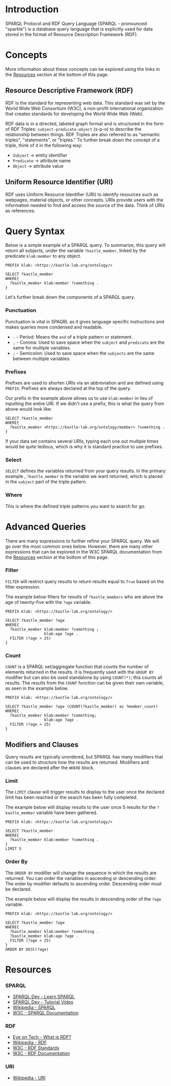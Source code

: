 # Introduction

SPARQL Protocol and RDF Query Language (SPARQL - pronounced "sparkle") is a database query language that is explicitly used for data stored in the format of Resource Description Framework (RDF).

# Concepts

More information about these concepts can be explored using the links in the [Resources](#Resources) section at the bottom of this page.

## Resource Descriptive Framework (RDF)

RDF is the standard for representing web data. This standard was set by the World Wide Web Consortium (W3C), a non-profit international organization that creates standards for developing the World Wide Web (Web).

RDF data is in a directed, labeled graph format and is structured in the form of RDF Triples: `subject-predicate-object` (s-p-o) to describe the relationship between things. RDF Triples are also referred to as "semantic triples", "statements", or "triples." To further break down the concept of a triple, think of it in the following way:

- `Subject` -> entity identifier
- `Predicate` -> attribute name
- `Object` -> attribute value

## Uniform Resource Identifier (URI)

RDF uses Uniform Resource Identifier (URI) to identify resources such as webpages, material objects, or other concepts.
URIs provide users with the information needed to find and access the source of the data. Think of URIs as references.

# Query Syntax

Below is a simple example of a SPARQL query. To summarize, this query will return all subjects, under the variable `?kastle_member`, linked by the predicate `klab:member` to any object.

```sparql
PREFIX klab: <https://kastle-lab.org/ontology/>

SELECT ?kastle_member
WHERE{
  ?kastle_member klab:member ?something .
}
```

Let's further break down the components of a SPARQL query.

### Punctuation

Punctuation is vital in SPAQRL as it gives language specific instructions and makes queries more condensed and readable.

- `.` - Period: Means the `end` of a triple pattern or statement.
- `,` - Comma: Used to save space when the `subject` and `predicate` are the same for multiple variables.
- `;` - Semicolon: Used to save space when the `subjects` are the same between multiple variables.

### Prefixes

Prefixes are used to shorten URIs via an abbreviation and are defined using `PREFIX`. Prefixes are always declared at the top of the query.

Our prefix in the example above allows us to use `klab:member` in lieu of inputting the entire URI. If we didn't use a prefix, this is what the query from above would look like:

```sparql
SELECT ?kastle_member
WHERE{
  ?kastle_member <https://kastle-lab.org/ontology/member> ?something .
}
```

If your data set contains several URIs, typing each one out multiple times would be quite tedious, which is why it is standard practice to use prefixes.

### Select

`SELECT` defines the variables returned from your query results. In the primary example , `?kastle_member` is the variable we want returned, which is placed in the `subject` part of the triple pattern.

### Where

This is where the defined triple patterns you want to search for go.

# Advanced Queries

There are many expressions to further refine your SPARQL query. We will go over the most common ones below. However, there are many other expressions that can be explored in the W3C SPARQL documentation from the [Resources](#Resources) section at the bottom of this page.

### Filter

`FILTER` will restrict query results to return results equal to `True` based on the filter expression.

The example below filters for results of `?kastle_members` who are above the age of twenty-five with the `?age` variable.

```sparql
PREFIX klab: <https://kastle-lab.org/ontology/>

SELECT ?kastle_member ?age
WHERE{
  ?kastle_member klab:member ?something ;
                 klab:age ?age .
  FILTER (?age > 25)
}
```

### Count

`COUNT` is a SPARQL set/aggregate function that counts the number of elements returned in the results. It is frequently used with the `GROUP BY` modifier but can also be used standalone by using `COUNT(*)`; this counts all results. The results from the `COUNT` function can be given their own variable, as seen in the example below.

```sparql
PREFIX klab: <https://kastle-lab.org/ontology/>

SELECT ?kastle_member ?age (COUNT(?kastle_member) as ?member_count)
WHERE{
  ?kastle_member klab:member ?something;
                 klab:age ?age .
  FILTER (?age > 25)
}
```

## Modifiers and Clauses

Query results are typically unordered, but SPARQL has many modifiers that can be used to structure how the results are returned. Modifiers and clauses are declared after the `WHERE` block.

### Limit

The `LIMIT` clause will trigger results to display to the user once the declared limit has been reached or the search has been fully completed.

The example below will display results to the user once 5 results for the `?kastle_member` variable have been gathered.

```sparql
PREFIX klab: <https://kastle-lab.org/ontology/>

SELECT ?kastle_member
WHERE{
  ?kastle_member klab:member ?something .
}
LIMIT 5
```

### Order By

The `ORDER BY` modifier will change the sequence in which the results are returned. You can order the variables in ascending or descending order. The order by modifier defaults to ascending order. Descending order must be declared.

The example below will display the results in descending order of the `?age` variable.

```sparql
PREFIX klab: <https://kastle-lab.org/ontology/>

SELECT ?kastle_member ?age
WHERE{
  ?kastle_member klab:member ?something .
  ?kastle_member klab:age ?age .
  FILTER (?age > 25)
}
ORDER BY DESC(?age)
```

# Resources

### SPARQL

- [SPARQL Dev - Learn SPARQL](https://sparql.dev/)
- [SPARQL Dev - Tutorial Video](https://youtu.be/FvGndkpa4K0?si=Nr09D5x3k0qDZr4d)
- [Wikipedia - SPARQL](https://en.wikipedia.org/wiki/SPARQL)
- [W3C - SPARQL Documentation](https://www.w3.org/TR/sparql11-query/)

### RDF

- [Eye on Tech - What is RDF?](https://www.youtube.com/watch?v=NzzAxEPpuJQ&ab_channel=EyeonTech)
- [Wikipedia - RDF](https://en.wikipedia.org/wiki/Resource_Description_Framework)
- [W3C - RDF Standards](https://www.w3.org/RDF/)
- [W3C - RDF Documentation](https://www.w3.org/XML/9711theory/concepts.html)

### URI

- [Wikipedia - URI](https://en.wikipedia.org/wiki/Uniform_Resource_Identifier)
